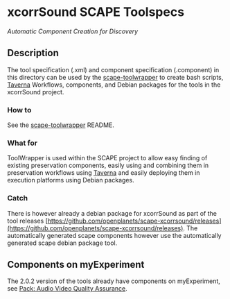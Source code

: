 xcorrSound SCAPE Toolspecs
=============================
*Automatic Component Creation for Discovery*

## Description

The tool specification (.xml) and component specification (.component) in this directory
can be used by the [scape-toolwrapper](http://openplanets.github.io/scape-toolwrapper/) to
create bash scripts, [Taverna](http://www.taverna.org.uk/) Workflows, components, and
Debian packages for the tools in the xcorrSound project.

### How to

See the [scape-toolwrapper](http://openplanets.github.io/scape-toolwrapper/) README.

### What for

ToolWrapper is used within the SCAPE project to allow easy finding of existing
preservation components, easily using and combining them in preservation workflows
using [Taverna](http://www.taverna.org.uk/) and easily deploying them in execution platforms
using Debian packages.

### Catch

There is however already a debian package for xcorrSound as part of the tool releases
[https://github.com/openplanets/scape-xcorrsound/releases](https://github.com/openplanets/scape-xcorrsound/releases).
The automatically generated scape components however use the automatically generated scape debian package tool.

## Components on myExperiment

The 2.0.2 version of the tools already have components on myExperiment, see
[Pack: Audio Video Quality Assurance](http://www.myexperiment.org/packs/597.html).
